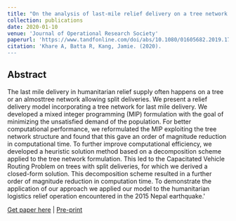 ```yaml
---
title: "On the analysis of last-mile relief delivery on a tree network: Application to the 2015 Nepal earthquake"
collection: publications
date: 2020-01-10
venue: 'Journal of Operational Research Society'
paperurl: 'https://www.tandfonline.com/doi/abs/10.1080/01605682.2019.1708824'
citation: 'Khare A, Batta R, Kang, Jamie. (2020).
---
```


## Abstract 

The last mile delivery in humanitarian relief supply often happens on a tree or an almosttree
network allowing split deliveries. We present a relief delivery model incorporating a tree
network for last mile delivery. We developed a mixed integer programming (MIP) formulation
with the goal of minimizing the unsatisfied demand of the population. For better computational
performance, we reformulated the MIP exploiting the tree network structure and
found that this gave an order of magnitude reduction in computational time. To further
improve computational efficiency, we developed a heuristic solution method based on a
decomposition scheme applied to the tree network formulation. This led to the Capacitated
Vehicle Routing Problem on trees with split deliveries, for which we derived a closed-form
solution. This decomposition scheme resulted in a further order of magnitude reduction in
computation time. To demonstrate the application of our approach we applied our model
to the humanitarian logistics relief operation encountered in the 2015 Nepal earthquake.'

[Get paper here](https://www.tandfonline.com/doi/abs/10.1080/01605682.2019.1708824) |
[Pre-print](https://akrm3008.github.io/files/paper_preperint2.pdf)



